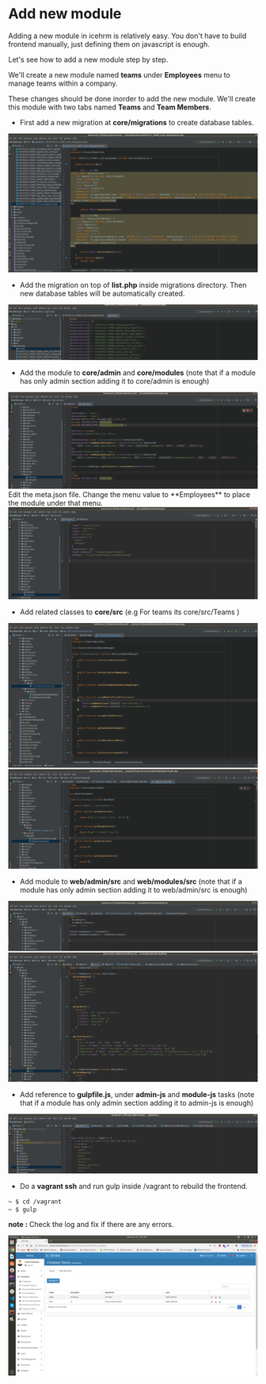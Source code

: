 # Add new module

Adding a new module in icehrm is relatively easy. You don't have to build frontend manually, just defining them on javascript is enough.  

Let's see how to add a new module step by step.  
  
We'll create a new module named **teams** under **Employees** menu to manage teams within a company.

These changes should be done inorder to add the new module.
We'll create this module with two tabs named **Teams** and **Team Members**.
- First add a new migration at **core/migrations** to create database tables.
<img  src="assets/migration.png">
  
- Add the migration on top of **list.php** inside migrations directory. Then new database tables will be automatically created. 
<img  src="assets/list.png">

  
- Add the module to **core/admin** and **core/modules** (note that if a module has only admin section adding it to core/admin is enough)
 <img  src="assets/core-index.png">  
 Edit the meta.json file. Change the menu value to **Employees** to place the module under that menu.  
 
<img  src="assets/meta-json.png">

  

- Add related classes to **core/src** (e.g For teams its core/src/Teams )
<img  src="assets/teamadminmanager.png">
  
    
  <img  src="assets/employeeteams.png">

  

- Add module to **web/admin/src** and **web/modules/src** (note that if a module has only admin section adding it to web/admin/src is enough)
<img  src="assets/web-index.png">  
  
    
 <img  src="assets/web-lib.png">

  
- Add reference to **gulpfile.js**, under **admin-js** and **module-js** tasks (note that if a module has only admin section adding it to admin-js is enough)
<img  src="assets/gulpfile.png">

  
- Do a **vagrant ssh** and run gulp inside /vagrant to rebuild the frontend.
```
~ $ cd /vagrant
~ $ gulp
```

**note :** Check the log and fix if there are any errors.
  
   
   
 <img  src="assets/team-module.png">

 
